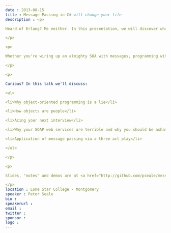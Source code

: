 ```yaml
---
date : 2013-08-15
title : Message Passing in C# will change your life
description : <p>
Heard of Erlang? Me neither. In this presentation, we will discover what message passing means for .NET developers, through interactive demos with the audience. Think Gallagher comedy shows.
</p>
<p>
Whether you're wiring up an almighty SOA with messages, programming with Actors, or if you just want to understand the C# event keyword, this talk is for you.  
</p>
<p>
Curious? In this talk we'll discuss:
<ul>
<li>Why object-oriented programming is a lie</li>
<li>How objects are people</li>
<li>Acing your next interview</li>
<li>Why your SOAP web services are terrible and why you should be ashamed of yourself</li>
<li>Application of message passing via a three act play</li>
</ul>
</p>
<p>
Slides, "notes" and demos are at <a href="http://github.com/pseale/message-passing-presentation" target="_blank">http://github.com/pseale/message-passing-presentation</a>
</p>
location : Lone Star College - Montgomery
speaker : Peter Seale
bio : 
speakerurl : 
email : 
twitter : 
sponsor : 
logo : 
---
```

